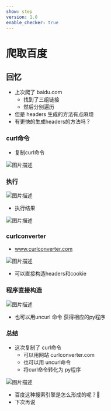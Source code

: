 ```yaml
---
show: step
version: 1.0
enable_checker: true
---
```


# 爬取百度

## 回忆

- 上次爬了 baidu.com
	- 找到了三组链接
	- 然后分别遍历
- 但是 headers 生成的方法有点麻烦
- 有更快的生成headers的方法吗？

### curl命令

- 复制curl命令

![图片描述](https://doc.shiyanlou.com/courses/uid1190679-20231017-1697550740318)

### 执行

![图片描述](https://doc.shiyanlou.com/courses/uid1190679-20231017-1697550850527)

- 执行结果

![图片描述](https://doc.shiyanlou.com/courses/uid1190679-20231017-1697550866031)

### curlconverter

- www.curlconverter.com

![图片描述](https://doc.shiyanlou.com/courses/uid1190679-20231017-1697550937646)

- 可以直接构造headers和cookie

### 程序直接构造

![图片描述](https://doc.shiyanlou.com/courses/uid1190679-20231017-1697552124289)

- 也可以用uncurl 命令 获得相应的py程序

### 总结

- 这次复制了 curl命令
	- 可以用网站 curlconverter.com
	- 也可以用 uncurl命令 
	- 将curl命令转化为 py程序 

![图片描述](https://doc.shiyanlou.com/courses/uid1190679-20221229-1672298307566)

- 百度这种搜索引擎是怎么形成的呢？🤔
- 下次再说
